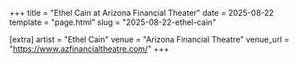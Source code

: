 +++
title = "Ethel Cain at Arizona Financial Theater"
date = 2025-08-22
template = "page.html"
slug = "2025-08-22-ethel-cain"

[extra]
artist = "Ethel Cain"
venue = "Arizona Financial Theatre"
venue_url = "https://www.azfinancialtheatre.com/"
+++
